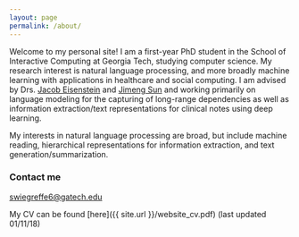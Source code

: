 ```yaml
---
layout: page
permalink: /about/
---
```


Welcome to my personal site! I am a first-year PhD student in the School of Interactive Computing at Georgia Tech, studying computer science. My research interest is natural language processing, and more broadly machine learning with applications in healthcare and social computing. I am advised by Drs. [Jacob Eisenstein](https://www.cc.gatech.edu/~jeisenst/)
 and [Jimeng Sun](http://www.sunlab.org/) and working primarily on language modeling for the capturing of long-range dependencies as well as information extraction/text representations for clinical notes using deep learning. 
 
 My interests in natural language processing are broad, but include machine reading, hierarchical representations for information extraction, and text generation/summarization.

### Contact me

[swiegreffe6@gatech.edu](mailto:swiegreffe6@gatech.edu)

My CV can be found [here]({{ site.url }}/website_cv.pdf) (last updated 01/11/18)
